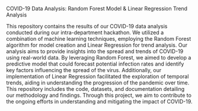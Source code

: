 COVID-19 Data Analysis: Random Forest Model & Linear Regression Trend Analysis

This repository contains the results of our COVID-19 data analysis conducted during our intra-department hackathon. 
We utilized a combination of machine learning techniques, employing the Random Forest algorithm for model creation and Linear Regression for trend analysis.
Our analysis aims to provide insights into the spread and trends of COVID-19 using real-world data. 
By leveraging Random Forest, we aimed to develop a predictive model that could forecast potential infection rates and identify key factors influencing the spread of the virus.
Additionally, our implementation of Linear Regression facilitated the exploration of temporal trends, aiding in understanding the progression of the pandemic over time.
This repository includes the code, datasets, and documentation detailing our methodology and findings.
Through this project, we aim to contribute to the ongoing efforts in understanding and mitigating the impact of COVID-19.




